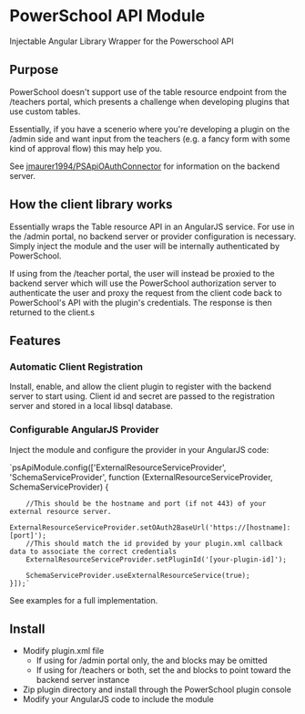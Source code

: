 # PowerSchool API Module

Injectable Angular Library Wrapper for the Powerschool API


## Purpose

PowerSchool doesn't support use of the table resource endpoint from the /teachers
portal, which presents a challenge when developing plugins that use custom tables.


Essentially, if you have a scenerio where you're developing a plugin on the /admin
side and want input from the teachers (e.g. a fancy form with some kind of approval
flow) this may help you.


See [jmaurer1994/PSApiOAuthConnector](https://github.com/jmaurer1994/PSApiOAuthConnector) 
for information on the backend server.


## How the client library works

Essentially wraps the Table resource API in an AngularJS service. For use in the 
/admin portal, no backend server or provider configuration is necessary. Simply 
inject the module and the user will be internally authenticated by PowerSchool.


If using from the /teacher portal, the user will instead be proxied to the 
backend server which will use the PowerSchool authorization server to authenticate
the user and proxy the request from the client code back to PowerSchool's API with
the plugin's credentials. The response is then returned to the client.s

## Features

### Automatic Client Registration

Install, enable, and allow the client plugin to register with the backend server to 
start using. Client id and secret are passed to the registration server and stored
in a local libsql database. 


### Configurable AngularJS Provider

Inject the module and configure the provider in your AngularJS code:


`psApiModule.config(['ExternalResourceServiceProvider', 'SchemaServiceProvider', function (ExternalResourceServiceProvider, SchemaServiceProvider) {
        
        //This should be the hostname and port (if not 443) of your external resource server.
        ExternalResourceServiceProvider.setOAuth2BaseUrl('https://[hostname]:[port]');
        //This should match the id provided by your plugin.xml callback data to associate the correct credentials
        ExternalResourceServiceProvider.setPluginId('[your-plugin-id]');

        SchemaServiceProvider.useExternalResourceService(true);
    }]);`


See examples for a full implementation.


## Install

* Modify plugin.xml file
    * If using for /admin portal only, the <registration> and <oauth> blocks may 
    be omitted
    * If using for /teachers or both, set the <registration> and <oauth> blocks 
    to point toward the backend server instance
* Zip plugin directory and install through the PowerSchool plugin console
* Modify your AngularJS code to include the module